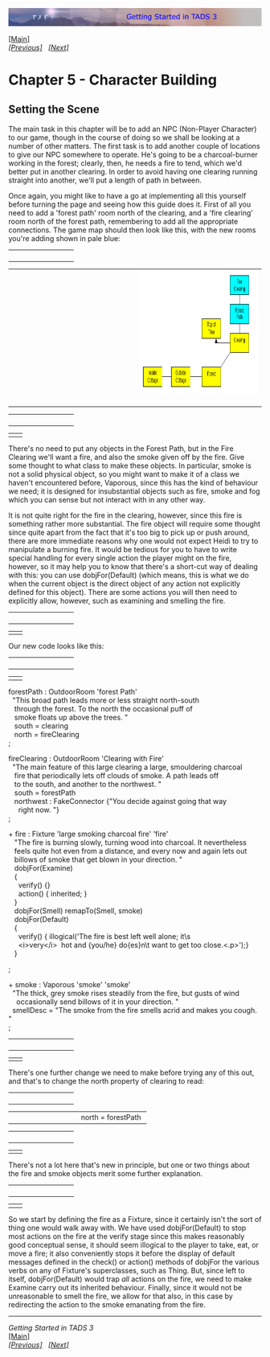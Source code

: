 <div class="topbar">

[<img src="topbar.jpg" data-border="0" />](index.html)

</div>

<div class="main">

[\[Main\]](index.html)  
*[\[Previous\]](otherresponsestoactions.htm)
  [\[Next\]](abasicburner.htm)*

# Chapter 5 - Character Building

## Setting the Scene

The main task in this chapter will be to add an NPC (Non-Player
Character) to our game, though in the course of doing so we shall be
looking at a number of other matters. The first task is to add another
couple of locations to give our NPC somewhere to operate. He's going to
be a charcoal-burner working in the forest; clearly, then, he needs a
fire to tend, which we'd better put in another clearing. In order to
avoid having one clearing running straight into another, we'll put a
length of path in between.  
  
Once again, you might like to have a go at implementing all this
yourself before turning the page and seeing how this guide does it.
First of all you need to add a 'forest path' room north of the clearing,
and a 'fire clearing' room north of the forest path, remembering to add
all the appropriate connections. The game map should then look like
this, with the new rooms you're adding shown in pale blue:  

<table data-border="0" data-cellpadding="0" data-cellspacing="0">
<colgroup>
<col style="width: 50%" />
<col style="width: 50%" />
</colgroup>
<tbody>
<tr data-valign="TOP">
<td width="51"></td>
<td> <br />
</td>
</tr>
</tbody>
</table>

<table data-border="0" data-cellpadding="0" data-cellspacing="0">
<colgroup>
<col style="width: 50%" />
<col style="width: 50%" />
</colgroup>
<tbody>
<tr data-valign="TOP">
<td width="51"></td>
<td><img src="clip0002.png" data-border="0" width="489" height="248"
alt="clip0002.png" /> <br />
</td>
</tr>
</tbody>
</table>

<table data-border="0" data-cellpadding="0" data-cellspacing="0">
<colgroup>
<col style="width: 50%" />
<col style="width: 50%" />
</colgroup>
<tbody>
<tr data-valign="TOP">
<td width="51"></td>
<td> <br />
</td>
</tr>
</tbody>
</table>

|     |     |
|-----|-----|
|     |     |

  
There's no need to put any objects in the Forest Path, but in the Fire
Clearing we'll want a fire, and also the smoke given off by the fire.
Give some thought to what class to make these objects. In particular,
smoke is not a solid physical object, so you might want to make it of a
class we haven't encountered before, Vaporous, since this has the kind
of behaviour we need; it is designed for insubstantial objects such as
fire, smoke and fog which you can sense but not interact with in any
other way.  
  
It is not quite right for the fire in the clearing, however, since this
fire is something rather more substantial. The fire object will require
some thought since quite apart from the fact that it's too big to pick
up or push around, there are more immediate reasons why one would not
expect Heidi to try to manipulate a burning fire. It would be tedious
for you to have to write special handling for every single action the
player might on the fire, however, so it may help you to know that
there's a short-cut way of dealing with this: you can use
dobjFor(Default) (which means, this is what we do when the current
object is the direct object of any action not explicitly defined for
this object). There are some actions you will then need to explicitly
allow, however, such as examining and smelling the fire.  

<table data-border="0" data-cellpadding="0" data-cellspacing="0">
<colgroup>
<col style="width: 50%" />
<col style="width: 50%" />
</colgroup>
<tbody>
<tr data-valign="TOP">
<td width="51"></td>
<td> <br />
</td>
</tr>
</tbody>
</table>

|     |     |
|-----|-----|
|     |     |

Our new code looks like this:  

<table data-border="0" data-cellpadding="0" data-cellspacing="0">
<colgroup>
<col style="width: 50%" />
<col style="width: 50%" />
</colgroup>
<tbody>
<tr data-valign="TOP">
<td width="51"></td>
<td> <br />
</td>
</tr>
</tbody>
</table>

|     |     |
|-----|-----|
|     |     |

forestPath : OutdoorRoom 'forest Path'  
  "This broad path leads more or less straight north-south  
   through the forest. To the north the occasional puff of  
   smoke floats up above the trees. "  
   south = clearing  
   north = fireClearing  
;  
  
fireClearing : OutdoorRoom 'Clearing with Fire'  
  "The main feature of this large clearing a large, smouldering charcoal  
   fire that periodically lets off clouds of smoke. A path leads off  
   to the south, and another to the northwest. "  
   south = forestPath  
   northwest : FakeConnector {"You decide against going that way  
     right now. "}  
;  
  
+ fire : Fixture 'large smoking charcoal fire' 'fire'  
   "The fire is burning slowly, turning wood into charcoal. It nevertheless  
   feels quite hot even from a distance, and every now and again lets out  
   billows of smoke that get blown in your direction. "  
   dobjFor(Examine)  
   {  
     verify() {}  
     action() { inherited; }  
   }  
   dobjFor(Smell) remapTo(Smell, smoke)  
   dobjFor(Default)  
   {  
     verify() { illogical('The fire is best left well alone; it\\s   
     \<i\>very\</i\>  hot and {you/he} do{es}n\\t want to get too close.\<.p\>');}  
   }  
  
;  
  
+ smoke : Vaporous 'smoke' 'smoke'  
  "The thick, grey smoke rises steadily from the fire, but gusts of wind   
    occasionally send billows of it in your direction. "   
  smellDesc = "The smoke from the fire smells acrid and makes you cough. "     
;  

<table data-border="0" data-cellpadding="0" data-cellspacing="0">
<colgroup>
<col style="width: 50%" />
<col style="width: 50%" />
</colgroup>
<tbody>
<tr data-valign="TOP">
<td width="51"></td>
<td> <br />
</td>
</tr>
</tbody>
</table>

|     |     |
|-----|-----|
|     |     |

There's one further change we need to make before trying any of this
out, and that's to change the north property of clearing to read:  

<table data-border="0" data-cellpadding="0" data-cellspacing="0">
<colgroup>
<col style="width: 50%" />
<col style="width: 50%" />
</colgroup>
<tbody>
<tr data-valign="TOP">
<td width="51"></td>
<td> <br />
</td>
</tr>
</tbody>
</table>

<table data-border="0" data-cellpadding="0" data-cellspacing="0">
<colgroup>
<col style="width: 50%" />
<col style="width: 50%" />
</colgroup>
<tbody>
<tr data-valign="TOP">
<td width="51"></td>
<td>north = forestPath <br />
</td>
</tr>
</tbody>
</table>

<table data-border="0" data-cellpadding="0" data-cellspacing="0">
<colgroup>
<col style="width: 50%" />
<col style="width: 50%" />
</colgroup>
<tbody>
<tr data-valign="TOP">
<td width="51"></td>
<td> <br />
</td>
</tr>
</tbody>
</table>

|     |     |
|-----|-----|
|     |     |

There's not a lot here that's new in principle, but one or two things
about the fire and smoke objects merit some further explanation.  

<table data-border="0" data-cellpadding="0" data-cellspacing="0">
<colgroup>
<col style="width: 50%" />
<col style="width: 50%" />
</colgroup>
<tbody>
<tr data-valign="TOP">
<td width="51"></td>
<td> <br />
</td>
</tr>
</tbody>
</table>

|     |     |
|-----|-----|
|     |     |

So we start by defining the fire as a Fixture, since it certainly isn't
the sort of thing one would walk away with. We have used
dobjFor(Default) to stop most actions on the fire at the verify stage
since this makes reasonably good conceptual sense, it should seem
illogical to the player to take, eat, or move a fire; it also
conveniently stops it before the display of default messages defined in
the check() or action() methods of dobjFor the various verbs on any of
Fixture's superclasses, such as Thing. But, since left to itself,
dobjFor(Default) would trap *all* actions on the fire, we need to make
Examine carry out its inherited behaviour. Finally, since it would not
be unreasonable to smell the fire, we allow for that also, in this case
by redirecting the action to the smoke emanating from the fire.  
  

------------------------------------------------------------------------

*Getting Started in TADS 3*  
[\[Main\]](index.html)  
*[\[Previous\]](otherresponsestoactions.htm)
  [\[Next\]](abasicburner.htm)*

</div>
